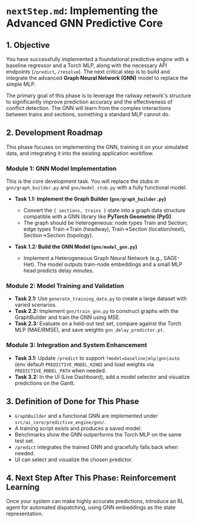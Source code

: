 # `nextStep.md`: Implementing the Advanced GNN Predictive Core

## 1. Objective

You have successfully implemented a foundational predictive engine with a baseline regressor and a Torch MLP, along with the necessary API endpoints (`/predict`, `/resolve`). The next critical step is to build and integrate the advanced **Graph Neural Network (GNN)** model to replace the simple MLP.

The primary goal of this phase is to leverage the railway network's structure to significantly improve prediction accuracy and the effectiveness of conflict detection. The GNN will learn from the complex interactions between trains and sections, something a standard MLP cannot do.

## 2. Development Roadmap

This phase focuses on implementing the GNN, training it on your simulated data, and integrating it into the existing application workflow.

### **Module 1: GNN Model Implementation**

This is the core development task. You will replace the stubs in `gnn/graph_builder.py` and `gnn/model_stub.py` with a fully functional model.

*   **Task 1.1: Implement the Graph Builder (`gnn/graph_builder.py`)**
    *   Convert the `{ sections, trains }` state into a graph data structure compatible with a GNN library like **PyTorch Geometric (PyG)**.
    *   The graph should be heterogeneous: node types Train and Section; edge types Train→Train (headway), Train→Section (location/next), Section→Section (topology).

*   **Task 1.2: Build the GNN Model (`gnn/model_gnn.py`)**
    *   Implement a Heterogeneous Graph Neural Network (e.g., SAGE-Het). The model outputs train-node embeddings and a small MLP head predicts delay minutes.

### **Module 2: Model Training and Validation**

*   **Task 2.1:** Use `generate_training_data.py` to create a large dataset with varied scenarios.
*   **Task 2.2:** Implement `gnn/train_gnn.py` to construct graphs with the GraphBuilder and train the GNN using MSE.
*   **Task 2.3:** Evaluate on a held-out test set, compare against the Torch MLP (MAE/RMSE), and save weights `gnn_delay_predictor.pt`.

### **Module 3: Integration and System Enhancement**

*   **Task 3.1:** Update `/predict` to support `?model=baseline|mlp|gnn|auto` (env default `PREDICTIVE_MODEL_KIND`) and load weights via `PREDICTIVE_MODEL_PATH` when needed.
*   **Task 3.2:** In the UI (Live Dashboard), add a model selector and visualize predictions on the Gantt.

## 3. Definition of Done for This Phase

*   `GraphBuilder` and a functional GNN are implemented under `src/ai_core/predictive_engine/gnn/`.
*   A training script exists and produces a saved model.
*   Benchmarks show the GNN outperforms the Torch MLP on the same test set.
*   `/predict` integrates the trained GNN and gracefully falls back when needed.
*   UI can select and visualize the chosen predictor.

## 4. Next Step After This Phase: Reinforcement Learning

Once your system can make highly accurate predictions, introduce an RL agent for automated dispatching, using GNN embeddings as the state representation.